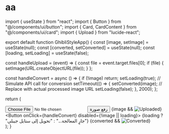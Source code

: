 # aa
import { useState } from "react";
import { Button } from "@/components/ui/button";
import { Card, CardContent } from "@/components/ui/card";
import { Upload } from "lucide-react";

export default function GhibliStyleApp() {
  const [image, setImage] = useState(null);
  const [converted, setConverted] = useState(null);
  const [loading, setLoading] = useState(false);

  const handleUpload = (event) => {
    const file = event.target.files[0];
    if (file) {
      setImage(URL.createObjectURL(file));
    }
  };

  const handleConvert = async () => {
    if (!image) return;
    setLoading(true);
    // Simulate API call for conversion
    setTimeout(() => {
      setConverted(image); // Replace with actual processed image URL
      setLoading(false);
    }, 2000);
  };

  return (
    <div className="flex flex-col items-center justify-center min-h-screen p-4 bg-gray-100">
      <Card className="w-full max-w-md p-4">
        <CardContent className="flex flex-col items-center gap-4">
          <input type="file" accept="image/*" onChange={handleUpload} className="hidden" id="upload" />
          <label htmlFor="upload" className="cursor-pointer">
            <Button variant="outline">
              <Upload className="mr-2" /> رفع صورة
            </Button>
          </label>
          {image && <img src={image} alt="Uploaded" className="w-full rounded-lg" />}
          <Button onClick={handleConvert} disabled={!image || loading}>
            {loading ? "جارٍ المعالجة..." : "تحويل إلى ستايل جيبلي"}
          </Button>
          {converted && <img src={converted} alt="Converted" className="w-full rounded-lg mt-4" />}
        </CardContent>
      </Card>
    </div>
  );
}
